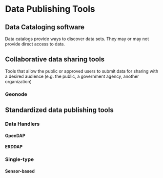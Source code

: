 # Data Publishing Tools


## Data Cataloging software

Data catalogs provide ways to discover data sets. They may or may not provide direct access to data. 

## Collaborative data sharing tools

Tools that allow the public or approved users to submit data for sharing with a desired audience (e.g. the public, a government agency, another organization)

### Geonode

## Standardized data publishing tools

### Data Handlers

#### OpenDAP

#### ERDDAP

### Single-type

#### Sensor-based

#### 
